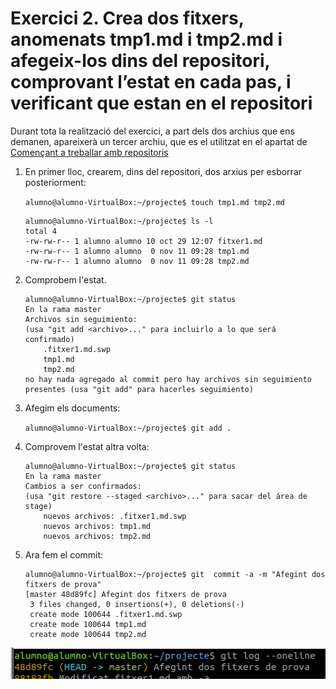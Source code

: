 # Exercici 2. Crea dos fitxers, anomenats tmp1.md i tmp2.md i afegeix-los dins del repositori, comprovant l’estat en cada pas, i verificant que estan en el repositori

Durant tota la realització del exercici, a part dels dos archius que ens demanen, apareixerà un tercer archiu, que es el utilitzat en el apartat de [Començant a treballar amb repositoris](treballantRepositoris.md)

1. En primer lloc, crearem, dins del repositori, dos arxius per esborrar posteriorment:

    ```alumno@alumno-VirtualBox:~/projecte$ touch tmp1.md tmp2.md```

    ```
    alumno@alumno-VirtualBox:~/projecte$ ls -l
    total 4
    -rw-rw-r-- 1 alumno alumno 10 oct 29 12:07 fitxer1.md
    -rw-rw-r-- 1 alumno alumno  0 nov 11 09:28 tmp1.md
    -rw-rw-r-- 1 alumno alumno  0 nov 11 09:28 tmp2.md
    ```

2. Comprobem l'estat.

    ```
    alumno@alumno-VirtualBox:~/projecte$ git status
    En la rama master
    Archivos sin seguimiento:
    (usa "git add <archivo>..." para incluirlo a lo que será confirmado)
        .fitxer1.md.swp
        tmp1.md
        tmp2.md
    no hay nada agregado al commit pero hay archivos sin seguimiento presentes (usa "git add" para hacerles seguimiento)
    ```

3. Afegim els documents:

    ```alumno@alumno-VirtualBox:~/projecte$ git add .```

4. Comprovem l'estat altra volta:

    ```
    alumno@alumno-VirtualBox:~/projecte$ git status
    En la rama master
    Cambios a ser confirmados:
    (usa "git restore --staged <archivo>..." para sacar del área de stage)
        nuevos archivos: .fitxer1.md.swp
        nuevos archivos: tmp1.md
        nuevos archivos: tmp2.md
    ```

5. Ara fem el commit:

    ```
    alumno@alumno-VirtualBox:~/projecte$ git  commit -a -m "Afegint dos fitxers de prova"
    [master 48d89fc] Afegint dos fitxers de prova
     3 files changed, 0 insertions(+), 0 deletions(-)
     create mode 100644 .fitxer1.md.swp
     create mode 100644 tmp1.md
     create mode 100644 tmp2.md
    ```

![Registre del segon commit](../../../imatges/Exercici2_Punt5.png)
